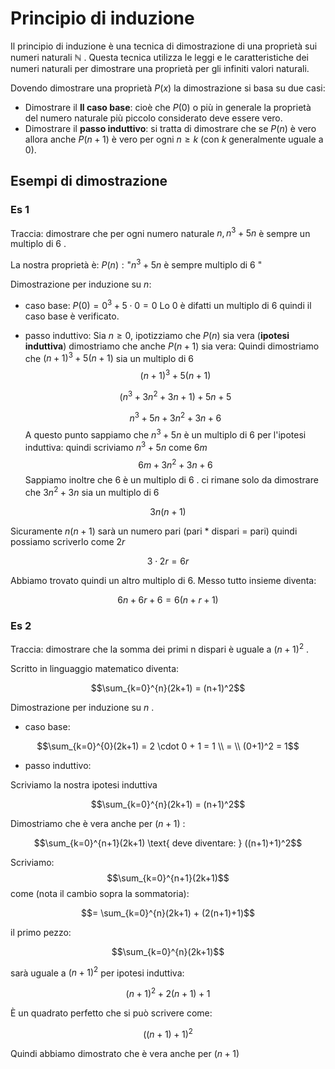 ﻿# Principio di induzione

Il principio di induzione è una tecnica di dimostrazione di una proprietà sui numeri naturali $\mathbb{N}$ .
Questa tecnica utilizza le leggi e le caratteristiche dei numeri naturali per dimostrare una proprietà per gli infiniti valori naturali.

Dovendo dimostrare una proprietà $P(x)$ la dimostrazione si basa su due casi:

- Dimostrare il **Il caso base**: cioè che $P(0)$ o più in generale la proprietà del numero naturale più piccolo considerato deve essere vero.
- Dimostrare il **passo induttivo**: si tratta di dimostrare che se $P(n)$ è vero allora anche $P(n+1)$ è vero per ogni $n \geq k$ (con $k$ generalmente uguale a 0).

## Esempi di dimostrazione

### Es 1
Traccia: dimostrare che per ogni numero naturale $n, n^3+5n$ è sempre un multiplo di $6$ .

La nostra proprietà è: $P(n): \text{"}n^3+5n \text{ è sempre multiplo di 6 }\text{"}$

Dimostrazione per induzione su $n$:

- caso base: $P(0) = 0^3 + 5 \cdot 0 = 0$ Lo $0$ è difatti un multiplo di $6$ quindi il caso base è verificato.
- passo induttivo:
	Sia $n \geq 0$, ipotizziamo che $P(n)$ sia vera (**ipotesi induttiva**) dimostriamo che anche $P(n+1)$ sia vera:
	Quindi dimostriamo che $(n+1)^3 + 5(n+1)$ sia un multiplo di 6
	$$(n + 1)^{3} + 5(n + 1)$$
	
	$$(n^{3} + 3n^{2} + 3n + 1) + 5n + 5$$
	
	$$n^{3} + 5n + 3n^{2} + 3n + 6$$
A questo punto sappiamo che $n^3+5n$ è un multiplo di $6$ per l'ipotesi induttiva: quindi scriviamo $n^3+5n$ come $6m$
	$$6m+3n^2+3n+6$$
Sappiamo inoltre che $6$ è un multiplo di $6$ . ci rimane solo da dimostrare che $3n^2+3n$ sia un multiplo di 6

$$3n(n+1)$$

Sicuramente $n(n+1)$ sarà un numero pari (pari * dispari = pari) quindi possiamo scriverlo come $2r$

$$3\cdot 2r = 6r$$

Abbiamo trovato quindi un altro multiplo di 6. Messo tutto insieme diventa:

$$6n+6r+6 = 6(n+r+1)$$

### Es 2
Traccia: dimostrare che la somma dei primi n dispari è uguale a $(n+1)^2$ .

Scritto in linguaggio matematico diventa:

$$\sum_{k=0}^{n}(2k+1) = (n+1)^2$$

Dimostrazione per induzione su $n$ .

- caso base:

$$\sum_{k=0}^{0}(2k+1) = 2 \cdot 0 + 1 = 1 \\
= \\
(0+1)^2 = 1$$

- passo induttivo:

Scriviamo la nostra ipotesi induttiva

$$\sum_{k=0}^{n}(2k+1) = (n+1)^2$$

Dimostriamo che è vera anche per $(n+1)$ :

$$\sum_{k=0}^{n+1}(2k+1) \text{ deve diventare: } ((n+1)+1)^2$$

Scriviamo:
$$\sum_{k=0}^{n+1}(2k+1)$$
come (nota il cambio sopra la sommatoria):

$$= \sum_{k=0}^{n}(2k+1) + (2(n+1)+1)$$

il primo pezzo: 

$$\sum_{k=0}^{n}(2k+1)$$

sarà uguale a $(n+1)^2$ per ipotesi induttiva:

$$(n+1)^2 + 2(n+1)+1$$

È un quadrato perfetto che si può scrivere come: 

$$((n+1)+1)^2$$

Quindi abbiamo dimostrato che è vera anche per $(n+1)$
